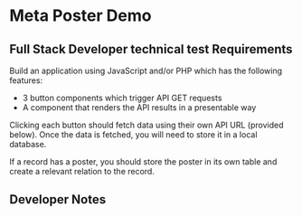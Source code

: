 # Meta Poster Demo

## Full Stack Developer technical test Requirements

Build an application using JavaScript and/or PHP which has the following features:

- 3 button components which trigger API GET requests
- A component that renders the API results in a presentable way

Clicking each button should fetch data using their own API URL (provided below). Once the data is fetched, you will need to store it in a local database.

If a record has a poster, you should store the poster in its own table and create a relevant relation to the record.

## Developer Notes

